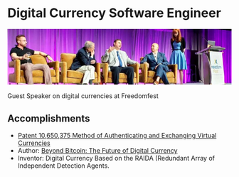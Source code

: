 # Digital Currency Software Engineer

<!--
**worthingtonse/worthingtonse** is a ✨ _special_ ✨ repository because its `README.md` (this file) appears on your GitHub profile.

Here are some ideas to get you started:
![Image of a 5 CC Note](https://github.com/worthingtonse/worthingtonse/blob/main/Fives_2%20_preview.jpeg)

- 🔭 I’m currently working on CloudCoin.
- 💬 Ask me about The Theory of Perfect Money...
- 📫 How to reach me: CloudCoin@Protonmail.com
-->

![Image of me talking](https://github.com/worthingtonse/worthingtonse/blob/main/0.jpg)

Guest Speaker on digital currencies at Freedomfest

## Accomplishments 
* [Patent 10,650,375 Method of Authenticating and Exchanging Virtual Currencies](https://patentimages.storage.googleapis.com/f7/a7/1e/28c008cd7e4343/US10650375.pdf) 
* Author: [Beyond Bitcoin: The Future of Digital Currency](https://a.co/d/iLgJcx1)
* Inventor: Digital Currency Based on the RAIDA (Redundant Array of Independent Detection Agents.

